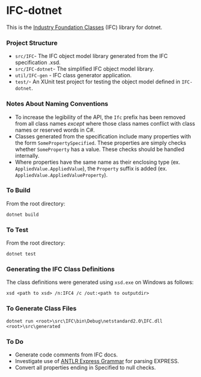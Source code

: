 # IFC-dotnet

This is the [Industry Foundation Classes](http://www.buildingsmart-tech.org/specifications/ifc-overview/ifc-overview-summary) (IFC)  library for dotnet.

### Project Structure
- `src/IFC`- The IFC object model library generated from the IFC specification .xsd.
- `src/IFC-dotnet`- The simplified IFC object model library.
- `util/IFC-gen` - IFC class generator application.
- `test/`- An XUnit test project for testing the object model defined in `IFC-dotnet`.

### Notes About Naming Conventions

- To increase the legibility of the API, the `Ifc` prefix has been removed from all class names _except_ where those class names conflict with class names or reserved words in C#.
- Classes generated from the specification include many properties with the form `SomePropertySpecified`. These properties are simply checks whether `SomeProperty` has a value. These checks should be handled internally.
- Where properties have the same name as their enclosing type (ex. `AppliedValue.AppliedValue`), the `Property` suffix is added (ex. `AppliedValue.AppliedValueProperty`).

### To Build
From the root directory:
```
dotnet build
```

### To Test
From the root directory:
```
dotnet test
```

### Generating the IFC Class Definitions
The class definitions were generated using `xsd.exe` on Windows as follows:
```
xsd <path to xsd> /n:IFC4 /c /out:<path to outputdir>
```

### To Generate Class Files
```
dotnet run <root>\src\IFC\bin\Debug\netstandard2.0\IFC.dll <root>\src\generated
```

### To Do

- Generate code comments from IFC docs.
- Investigate use of [ANTLR Express Grammar](https://github.com/opensourceBIM/BuildingSMARTLibrary/blob/master/BuildingSMARTLibrary/src/net/sourceforge/osexpress/parser/express.g) for parsing EXPRESS.
- Convert all properties ending in Specified to null checks.
